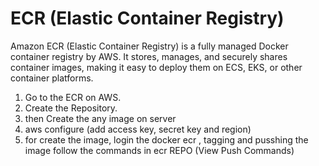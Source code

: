 # ECR (Elastic Container Registry)

Amazon ECR (Elastic Container Registry) is a fully managed Docker container registry by AWS. It stores, manages, and securely shares container images, making it easy to deploy them on ECS, EKS, or other container platforms.


1. Go to the ECR on AWS.
2. Create the Repository.
3. then Create the any image on server
4. aws configure (add access key, secret key and region)
5. for create the image, login the docker ecr , tagging and pusshing the image follow the commands in ecr REPO (View Push Commands)


